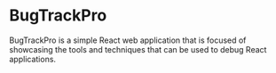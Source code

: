 # BugTrackPro
BugTrackPro is a simple React web application that is focused of showcasing the tools and techniques that can be used to debug React applications. 
